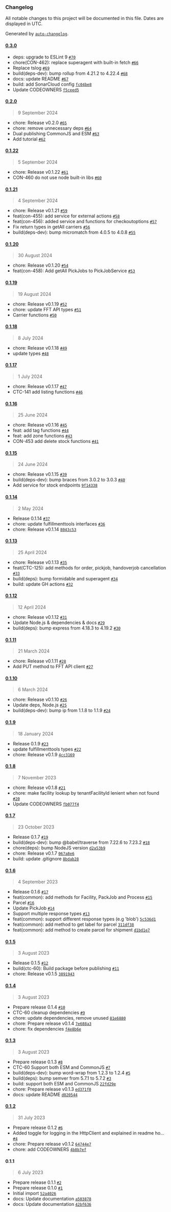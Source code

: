 ### Changelog

All notable changes to this project will be documented in this file. Dates are displayed in UTC.

Generated by [`auto-changelog`](https://github.com/CookPete/auto-changelog).

#### [0.3.0](https://github.com/fulfillmenttools/fulfillmenttools-sdk-typescript/compare/0.2.0...0.3.0)

- deps: upgrade to ESLint 9 [`#70`](https://github.com/fulfillmenttools/fulfillmenttools-sdk-typescript/pull/70)
- chore(CON-462): replace superagent with built-in fetch [`#66`](https://github.com/fulfillmenttools/fulfillmenttools-sdk-typescript/pull/66)
- Replace tslog [`#69`](https://github.com/fulfillmenttools/fulfillmenttools-sdk-typescript/pull/69)
- build(deps-dev): bump rollup from 4.21.2 to 4.22.4 [`#68`](https://github.com/fulfillmenttools/fulfillmenttools-sdk-typescript/pull/68)
- docs: update README [`#67`](https://github.com/fulfillmenttools/fulfillmenttools-sdk-typescript/pull/67)
- build: add SonarCloud config [`fc04be8`](https://github.com/fulfillmenttools/fulfillmenttools-sdk-typescript/commit/fc04be8462441e31140b574a92314082f10f4b31)
- Update CODEOWNERS [`f5ceed5`](https://github.com/fulfillmenttools/fulfillmenttools-sdk-typescript/commit/f5ceed5ef0099104c2aa5780bc5fb9be25d56ffe)

#### [0.2.0](https://github.com/fulfillmenttools/fulfillmenttools-sdk-typescript/compare/0.1.22...0.2.0)

> 9 September 2024

- chore: Release v0.2.0 [`#65`](https://github.com/fulfillmenttools/fulfillmenttools-sdk-typescript/pull/65)
- chore: remove unnecessary deps [`#64`](https://github.com/fulfillmenttools/fulfillmenttools-sdk-typescript/pull/64)
- Dual publishing CommonJS and ESM [`#63`](https://github.com/fulfillmenttools/fulfillmenttools-sdk-typescript/pull/63)
- Add tutorial [`#62`](https://github.com/fulfillmenttools/fulfillmenttools-sdk-typescript/pull/62)

#### [0.1.22](https://github.com/fulfillmenttools/fulfillmenttools-sdk-typescript/compare/0.1.21...0.1.22)

> 5 September 2024

- chore: Release v0.1.22 [`#61`](https://github.com/fulfillmenttools/fulfillmenttools-sdk-typescript/pull/61)
- CON-460 do not use node built-in libs [`#60`](https://github.com/fulfillmenttools/fulfillmenttools-sdk-typescript/pull/60)

#### [0.1.21](https://github.com/fulfillmenttools/fulfillmenttools-sdk-typescript/compare/0.1.20...0.1.21)

> 4 September 2024

- chore: Release v0.1.21 [`#59`](https://github.com/fulfillmenttools/fulfillmenttools-sdk-typescript/pull/59)
- feat(con-455): add service for external actions [`#58`](https://github.com/fulfillmenttools/fulfillmenttools-sdk-typescript/pull/58)
- feat(con-456): added service and functions for checkoutoptions [`#57`](https://github.com/fulfillmenttools/fulfillmenttools-sdk-typescript/pull/57)
- Fix return types in getAll carriers [`#56`](https://github.com/fulfillmenttools/fulfillmenttools-sdk-typescript/pull/56)
- build(deps-dev): bump micromatch from 4.0.5 to 4.0.8 [`#55`](https://github.com/fulfillmenttools/fulfillmenttools-sdk-typescript/pull/55)

#### [0.1.20](https://github.com/fulfillmenttools/fulfillmenttools-sdk-typescript/compare/0.1.19...0.1.20)

> 30 August 2024

- chore: Release v0.1.20 [`#54`](https://github.com/fulfillmenttools/fulfillmenttools-sdk-typescript/pull/54)
- feat(con-458): Add getAll PickJobs to PickJobService [`#53`](https://github.com/fulfillmenttools/fulfillmenttools-sdk-typescript/pull/53)

#### [0.1.19](https://github.com/fulfillmenttools/fulfillmenttools-sdk-typescript/compare/0.1.18...0.1.19)

> 19 August 2024

- chore: Release v0.1.19 [`#52`](https://github.com/fulfillmenttools/fulfillmenttools-sdk-typescript/pull/52)
- chore: update FFT API types [`#51`](https://github.com/fulfillmenttools/fulfillmenttools-sdk-typescript/pull/51)
- Carrier functions [`#50`](https://github.com/fulfillmenttools/fulfillmenttools-sdk-typescript/pull/50)

#### [0.1.18](https://github.com/fulfillmenttools/fulfillmenttools-sdk-typescript/compare/0.1.17...0.1.18)

> 8 July 2024

- chore: Release v0.1.18 [`#49`](https://github.com/fulfillmenttools/fulfillmenttools-sdk-typescript/pull/49)
- update types [`#48`](https://github.com/fulfillmenttools/fulfillmenttools-sdk-typescript/pull/48)

#### [0.1.17](https://github.com/fulfillmenttools/fulfillmenttools-sdk-typescript/compare/0.1.16...0.1.17)

> 1 July 2024

- chore: Release v0.1.17 [`#47`](https://github.com/fulfillmenttools/fulfillmenttools-sdk-typescript/pull/47)
- CTC-141 add listing functions [`#46`](https://github.com/fulfillmenttools/fulfillmenttools-sdk-typescript/pull/46)

#### [0.1.16](https://github.com/fulfillmenttools/fulfillmenttools-sdk-typescript/compare/0.1.15...0.1.16)

> 25 June 2024

- chore: Release v0.1.16 [`#45`](https://github.com/fulfillmenttools/fulfillmenttools-sdk-typescript/pull/45)
- feat: add tag functions [`#44`](https://github.com/fulfillmenttools/fulfillmenttools-sdk-typescript/pull/44)
- feat: add zone functions [`#43`](https://github.com/fulfillmenttools/fulfillmenttools-sdk-typescript/pull/43)
- CON-453 add delete stock functions [`#41`](https://github.com/fulfillmenttools/fulfillmenttools-sdk-typescript/pull/41)

#### [0.1.15](https://github.com/fulfillmenttools/fulfillmenttools-sdk-typescript/compare/0.1.14...0.1.15)

> 24 June 2024

- chore: Release v0.1.15 [`#39`](https://github.com/fulfillmenttools/fulfillmenttools-sdk-typescript/pull/39)
- build(deps-dev): bump braces from 3.0.2 to 3.0.3 [`#40`](https://github.com/fulfillmenttools/fulfillmenttools-sdk-typescript/pull/40)
- Add service for stock endpoints [`9f14338`](https://github.com/fulfillmenttools/fulfillmenttools-sdk-typescript/commit/9f1433819159fd06a1640c8d0d06ebdd260fb6a5)

#### [0.1.14](https://github.com/fulfillmenttools/fulfillmenttools-sdk-typescript/compare/0.1.13...0.1.14)

> 2 May 2024

- Release 0.1.14 [`#37`](https://github.com/fulfillmenttools/fulfillmenttools-sdk-typescript/pull/37)
- chore: update fulfillmenttools interfaces [`#36`](https://github.com/fulfillmenttools/fulfillmenttools-sdk-typescript/pull/36)
- chore: Release v0.1.14 [`8043c53`](https://github.com/fulfillmenttools/fulfillmenttools-sdk-typescript/commit/8043c5343b7314eb2a1fb9bb1c70188fed178246)

#### [0.1.13](https://github.com/fulfillmenttools/fulfillmenttools-sdk-typescript/compare/0.1.12...0.1.13)

> 25 April 2024

- chore: Release v0.1.13 [`#35`](https://github.com/fulfillmenttools/fulfillmenttools-sdk-typescript/pull/35)
- feat(CTC-125): add methods for order, pickjob, handoverjob cancellation [`#33`](https://github.com/fulfillmenttools/fulfillmenttools-sdk-typescript/pull/33)
- build(deps): bump formidable and superagent [`#34`](https://github.com/fulfillmenttools/fulfillmenttools-sdk-typescript/pull/34)
- build: update GH actions [`#32`](https://github.com/fulfillmenttools/fulfillmenttools-sdk-typescript/pull/32)

#### [0.1.12](https://github.com/fulfillmenttools/fulfillmenttools-sdk-typescript/compare/0.1.11...0.1.12)

> 12 April 2024

- chore: Release v0.1.12 [`#31`](https://github.com/fulfillmenttools/fulfillmenttools-sdk-typescript/pull/31)
- Update Node.js & dependencies & docs [`#29`](https://github.com/fulfillmenttools/fulfillmenttools-sdk-typescript/pull/29)
- build(deps): bump express from 4.18.3 to 4.19.2 [`#30`](https://github.com/fulfillmenttools/fulfillmenttools-sdk-typescript/pull/30)

#### [0.1.11](https://github.com/fulfillmenttools/fulfillmenttools-sdk-typescript/compare/0.1.10...0.1.11)

> 21 March 2024

- chore: Release v0.1.11 [`#28`](https://github.com/fulfillmenttools/fulfillmenttools-sdk-typescript/pull/28)
- Add PUT method to FFT API client [`#27`](https://github.com/fulfillmenttools/fulfillmenttools-sdk-typescript/pull/27)

#### [0.1.10](https://github.com/fulfillmenttools/fulfillmenttools-sdk-typescript/compare/0.1.9...0.1.10)

> 6 March 2024

- chore: Release v0.1.10 [`#26`](https://github.com/fulfillmenttools/fulfillmenttools-sdk-typescript/pull/26)
- Update deps, Node.js [`#25`](https://github.com/fulfillmenttools/fulfillmenttools-sdk-typescript/pull/25)
- build(deps-dev): bump ip from 1.1.8 to 1.1.9 [`#24`](https://github.com/fulfillmenttools/fulfillmenttools-sdk-typescript/pull/24)

#### [0.1.9](https://github.com/fulfillmenttools/fulfillmenttools-sdk-typescript/compare/0.1.8...0.1.9)

> 18 January 2024

- Release 0.1.9 [`#23`](https://github.com/fulfillmenttools/fulfillmenttools-sdk-typescript/pull/23)
- update fulfillmenttools types [`#22`](https://github.com/fulfillmenttools/fulfillmenttools-sdk-typescript/pull/22)
- chore: Release v0.1.9 [`4cc3169`](https://github.com/fulfillmenttools/fulfillmenttools-sdk-typescript/commit/4cc3169e0765835523aa5e93583add583b6c4d63)

#### [0.1.8](https://github.com/fulfillmenttools/fulfillmenttools-sdk-typescript/compare/0.1.7...0.1.8)

> 7 November 2023

- chore: Release v0.1.8 [`#21`](https://github.com/fulfillmenttools/fulfillmenttools-sdk-typescript/pull/21)
- chore: make facility lookup by tenantFacilityId lenient when not found [`#20`](https://github.com/fulfillmenttools/fulfillmenttools-sdk-typescript/pull/20)
- Update CODEOWNERS [`fb077f4`](https://github.com/fulfillmenttools/fulfillmenttools-sdk-typescript/commit/fb077f47b81f17f0a7c2c810048cc68149685368)

#### [0.1.7](https://github.com/fulfillmenttools/fulfillmenttools-sdk-typescript/compare/0.1.6...0.1.7)

> 23 October 2023

- Release 0.1.7 [`#19`](https://github.com/fulfillmenttools/fulfillmenttools-sdk-typescript/pull/19)
- build(deps-dev): bump @babel/traverse from 7.22.6 to 7.23.2 [`#18`](https://github.com/fulfillmenttools/fulfillmenttools-sdk-typescript/pull/18)
- chore(deps): bump NodeJS version [`d2a53b9`](https://github.com/fulfillmenttools/fulfillmenttools-sdk-typescript/commit/d2a53b9b0c3e07da41180c0f568e4f50189c376d)
- chore: Release v0.1.7 [`067a8e6`](https://github.com/fulfillmenttools/fulfillmenttools-sdk-typescript/commit/067a8e6135f68655379b7dcc6fb9f247f9207733)
- build: update .gitignore [`8bdab28`](https://github.com/fulfillmenttools/fulfillmenttools-sdk-typescript/commit/8bdab28af68b72bc61029d509e485bd41381044e)

#### [0.1.6](https://github.com/fulfillmenttools/fulfillmenttools-sdk-typescript/compare/0.1.5...0.1.6)

> 4 September 2023

- Release 0.1.6 [`#17`](https://github.com/fulfillmenttools/fulfillmenttools-sdk-typescript/pull/17)
- feat(common): add methods for Facility, PackJob and Process [`#15`](https://github.com/fulfillmenttools/fulfillmenttools-sdk-typescript/pull/15)
- Parcel [`#16`](https://github.com/fulfillmenttools/fulfillmenttools-sdk-typescript/pull/16)
- Update PickJob [`#14`](https://github.com/fulfillmenttools/fulfillmenttools-sdk-typescript/pull/14)
- Support multiple response types [`#13`](https://github.com/fulfillmenttools/fulfillmenttools-sdk-typescript/pull/13)
- feat(common): support different response types (e.g 'blob') [`5c536d1`](https://github.com/fulfillmenttools/fulfillmenttools-sdk-typescript/commit/5c536d1cfb8a94a1da94a9ddfa5f74a12975ef09)
- feat(common): add method to get label for parcel [`311df38`](https://github.com/fulfillmenttools/fulfillmenttools-sdk-typescript/commit/311df38d219cb0ca690b5a69f40bc33b68725270)
- feat(common): add method to create parcel for shipment [`d1bd1e7`](https://github.com/fulfillmenttools/fulfillmenttools-sdk-typescript/commit/d1bd1e7d24dad09be0ad582a8b2275ce98c855e1)

#### [0.1.5](https://github.com/fulfillmenttools/fulfillmenttools-sdk-typescript/compare/0.1.4...0.1.5)

> 3 August 2023

- Release 0.1.5 [`#12`](https://github.com/fulfillmenttools/fulfillmenttools-sdk-typescript/pull/12)
- build(ctc-60): Build package before publishing [`#11`](https://github.com/fulfillmenttools/fulfillmenttools-sdk-typescript/pull/11)
- chore: Release v0.1.5 [`3891943`](https://github.com/fulfillmenttools/fulfillmenttools-sdk-typescript/commit/3891943d79336f92486777b65ffd528ae513d36a)

#### [0.1.4](https://github.com/fulfillmenttools/fulfillmenttools-sdk-typescript/compare/0.1.3...0.1.4)

> 3 August 2023

- Prepare release 0.1.4 [`#10`](https://github.com/fulfillmenttools/fulfillmenttools-sdk-typescript/pull/10)
- CTC-60 cleanup dependencies [`#9`](https://github.com/fulfillmenttools/fulfillmenttools-sdk-typescript/pull/9)
- chore: update dependencies, remove unused [`81e6880`](https://github.com/fulfillmenttools/fulfillmenttools-sdk-typescript/commit/81e68809676880d782768bc20d60a972787e9b60)
- chore: Prepare release v0.1.4 [`7e688a3`](https://github.com/fulfillmenttools/fulfillmenttools-sdk-typescript/commit/7e688a34e89e591ba3d5049ba46e166e607de9ba)
- chore: fix dependencies [`f4e8b6e`](https://github.com/fulfillmenttools/fulfillmenttools-sdk-typescript/commit/f4e8b6e42efd43141e83403e6b363032bc2a64b6)

#### [0.1.3](https://github.com/fulfillmenttools/fulfillmenttools-sdk-typescript/compare/0.1.2...0.1.3)

> 3 August 2023

- Prepare release 0.1.3 [`#8`](https://github.com/fulfillmenttools/fulfillmenttools-sdk-typescript/pull/8)
- CTC-60 Support both ESM and CommonJS [`#7`](https://github.com/fulfillmenttools/fulfillmenttools-sdk-typescript/pull/7)
- build(deps-dev): bump word-wrap from 1.2.3 to 1.2.4 [`#5`](https://github.com/fulfillmenttools/fulfillmenttools-sdk-typescript/pull/5)
- build(deps): bump semver from 5.7.1 to 5.7.2 [`#3`](https://github.com/fulfillmenttools/fulfillmenttools-sdk-typescript/pull/3)
- build: support both ESM and CommonJS [`22fd29e`](https://github.com/fulfillmenttools/fulfillmenttools-sdk-typescript/commit/22fd29e2e2381fad8ea61ea699018d834c5f66bc)
- chore: Prepare release v0.1.3 [`ed371f0`](https://github.com/fulfillmenttools/fulfillmenttools-sdk-typescript/commit/ed371f0423e86da1d19e8ddc9f5ef7f05acd1fbf)
- docs: update README [`d020544`](https://github.com/fulfillmenttools/fulfillmenttools-sdk-typescript/commit/d020544eef844dab37fe4b386ab983daf9f0d971)

#### [0.1.2](https://github.com/fulfillmenttools/fulfillmenttools-sdk-typescript/compare/0.1.1...0.1.2)

> 31 July 2023

- Prepare release 0.1.2 [`#6`](https://github.com/fulfillmenttools/fulfillmenttools-sdk-typescript/pull/6)
- Added toggle for logging in the HttpClient and explained in readme ho… [`#4`](https://github.com/fulfillmenttools/fulfillmenttools-sdk-typescript/pull/4)
- chore: Prepare release v0.1.2 [`64744e7`](https://github.com/fulfillmenttools/fulfillmenttools-sdk-typescript/commit/64744e77a913412f6183ff89105aefb1ac21b9ab)
- chore: add CODEOWNERS [`4b8b7ef`](https://github.com/fulfillmenttools/fulfillmenttools-sdk-typescript/commit/4b8b7ef7f1b78b34427f5761bc74ec45a6253a5a)

#### 0.1.1

> 6 July 2023

- Prepare release 0.1.1 [`#2`](https://github.com/fulfillmenttools/fulfillmenttools-sdk-typescript/pull/2)
- Prepare release 0.1.0 [`#1`](https://github.com/fulfillmenttools/fulfillmenttools-sdk-typescript/pull/1)
- Initial import [`52a4026`](https://github.com/fulfillmenttools/fulfillmenttools-sdk-typescript/commit/52a402666bb1639d99189f3f3eeb3acae021dae6)
- docs: Update documentation [`a503878`](https://github.com/fulfillmenttools/fulfillmenttools-sdk-typescript/commit/a503878a881ddb9408888c9a4e8dc7de13b33725)
- docs: Update documentation [`42bf636`](https://github.com/fulfillmenttools/fulfillmenttools-sdk-typescript/commit/42bf6365c3a48dea20b1e8ab5faf21d6b1db7da1)
